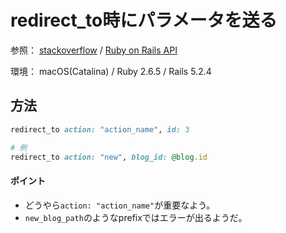 # redirect_to時にパラメータを送る

参照：
[stackoverflow](https://stackoverflow.com/questions/1430247/passing-parameters-in-rails-redirect-to) / 
[Ruby on Rails API](https://api.rubyonrails.org/classes/ActionController/Redirecting.html#method-i-redirect_to)

環境：
macOS(Catalina) / Ruby 2.6.5 / Rails 5.2.4

## 方法

```ruby
redirect_to action: "action_name", id: 3

# 例
redirect_to action: "new", blog_id: @blog.id

```

#### ポイント
- どうやら`action: "action_name"`が重要なよう。
- `new_blog_path`のようなprefixではエラーが出るようだ。
